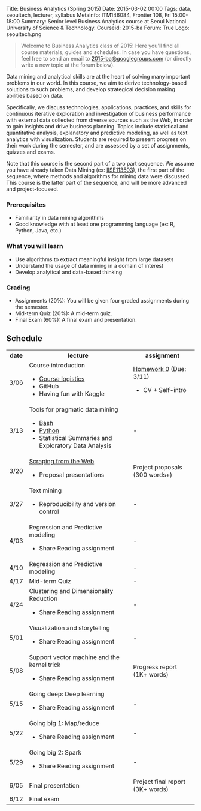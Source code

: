 Title: Business Analytics (Spring 2015)
Date: 2015-03-02 00:00
Tags: data, seoultech, lecturer, syllabus
Metainfo: ITM146084, Frontier 108, Fri 15:00-18:00
Summary: Senior level Business Analytics course at Seoul National University of Science & Technology.
Courseid: 2015-ba
Forum: True
Logo: seoultech.png

> Welcome to Business Analytics class of 2015!
> Here you'll find all course materials, guides and schedules.
> In case you have questions, feel free to send an email to [2015-ba@googlegroups.com](mailto:2015-ba@googlegroups.com) (or directly write a new topic at the forum below).

Data mining and analytical skills are at the heart of solving many important problems in our world.
In this course, we aim to derive technology-based solutions to such problems, and develop strategical decision making abilities based on data.

Specifically, we discuss technologies, applications, practices, and skills for continuous iterative exploration and investigation of business performance with external data collected from diverse sources such as the Web, in order to gain insights and drive business planning.
Topics include statistical and quantitative analysis, explanatory and predictive modeling, as well as text analytics with visualization.
Students are required to present progress on their work during the semester, and are assessed by a set of assignments, quizzes and exams.

Note that this course is the second part of a two part sequence.
We assume you have already taken
Data Mining (ex: [IISE113503]({filename}/2015-dm/index.md)),
the first part of the sequence, where methods and algorithms for mining data were discussed.
This course is the latter part of the sequence, and will be more advanced and project-focused.

### Prerequisites
- Familiarity in data mining algorithms
- Good knowledge with at least one programming language (ex: R, Python, Java, etc.)

### What you will learn
- Use algorithms to extract meaningful insight from large datasets
- Understand the usage of data mining in a domain of interest
- Develop analytical and data-based thinking

### Grading
- Assignments (20%): You will be given four graded assignments during the semester.
- Mid-term Quiz (20%): A mid-term quiz.
- Final Exam (60%): A final exam and presentation.

## Schedule
<table id="schedule" class="table table-hover table-bordered">
<tr><th>date</th><th>lecture</th><th>assignment</th></tr>
<tr><td>3/06</td><td>Course introduction<ul><li><a href="course-logistics.html">Course logistics</a><li>GitHub<li>Having fun with Kaggle</ul></td><td><a href='http://goo.gl/forms/fE7ZIeL8VK'>Homework 0</a> (Due: 3/11)<ul><li>CV + Self-intro</ul></td></tr>
<tr><td>3/13</td><td>Tools for pragmatic data mining<ul><li><a href="bash.html">Bash</a><li><a href="../tips/introduction-to-python.html">Python</a><li>Statistical Summaries and Exploratory Data Analysis</ul></td><td>-</td></tr>
<tr><td>3/20</td><td><a href="crawling.html">Scraping from the Web</a><ul><li>Proposal presentations</ul></td><td>Project proposals (300 words+)</td></tr>
<tr><td>3/27</td><td>Text mining<ul><li>Reproducibility and version control</ul></td><td>-</td></tr>
<tr><td>4/03</td><td>Regression and Predictive modeling<ul><li>Share Reading assignment</ul></td><td>-</td></tr>
<tr><td>4/10</td><td>Regression and Predictive modeling</td><td>-</td></tr>
<tr><td>4/17</td><td>Mid-term Quiz</td><td>-</td></tr>
<tr><td>4/24</td><td>Clustering and Dimensionality Reduction<ul><li>Share Reading assignment</ul></td><td>-</td></tr>
<tr><td>5/01</td><td>Visualization and storytelling<ul><li>Share Reading assignment</ul></td><td>-</td></tr>
<tr><td>5/08</td><td>Support vector machine and the kernel trick<ul><li>Share Reading assignment</ul></td><td>Progress report (1K+ words)</td></tr>
<tr><td>5/15</td><td>Going deep: Deep learning<ul><li>Share Reading assignment</ul></td><td>-</td></tr>
<tr><td>5/22</td><td>Going big 1: Map/reduce<ul><li>Share Reading assignment</ul></td><td>-</td></tr>
<tr><td>5/29</td><td>Going big 2: Spark<ul><li>Share Reading assignment</ul></td><td>-</td></tr>
<tr><td>6/05</td><td>Final presentation</td><td>Project final report (3K+ words)</td></tr>
<tr><td>6/12</td><td>Final exam</td><td></td></tr>
</table>
